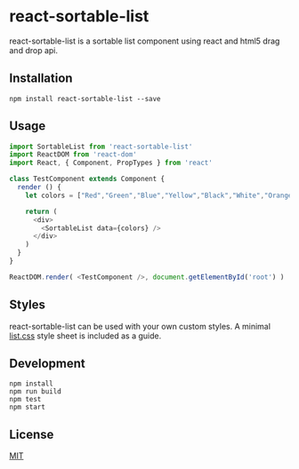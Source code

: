 # react-sortable-list

react-sortable-list is a sortable list component using react and html5 drag and drop api.

## Installation

`npm install react-sortable-list --save`

## Usage

```javascript
import SortableList from 'react-sortable-list'
import ReactDOM from 'react-dom'
import React, { Component, PropTypes } from 'react'

class TestComponent extends Component {
  render () {
    let colors = ["Red","Green","Blue","Yellow","Black","White","Orange"];

    return (
      <div>
        <SortableList data={colors} />
      </div>
    )
  }
}

ReactDOM.render( <TestComponent />, document.getElementById('root') )
```

## Styles

react-sortable-list can be used with your own custom styles. A minimal [list.css](https://github.com/StevenIseki/react-sortable-list/blob/master/example/public/list.css) style sheet is included as a guide.

## Development

    npm install
    npm run build
    npm test
    npm start

## License

[MIT](http://isekivacenz.mit-license.org/)
